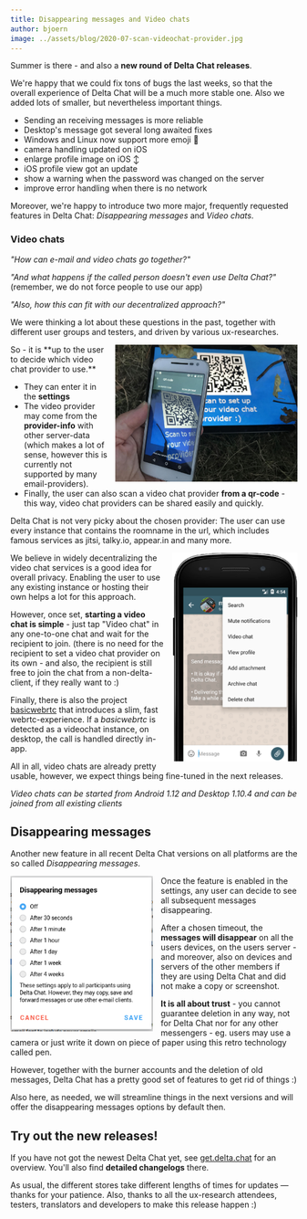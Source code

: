 ```yaml
---
title: Disappearing messages and Video chats
author: bjoern
image: ../assets/blog/2020-07-scan-videochat-provider.jpg
---
```


Summer is there - and also a **new round of Delta Chat releases**.

We're happy that we could fix tons of bugs the last weeks,
so that the overall experience of Delta Chat will be a much more stable one.
Also we added lots of smaller, but nevertheless important things.

- Sending an receiving messages is more reliable
- Desktop's message got several long awaited fixes
- Windows and Linux now support more emoji 🥳
- camera handling updated on iOS
- enlarge profile image on iOS ↕️
- iOS profile view got an update
- show a warning when the password was changed on the server
- improve error handling when there is no network

Moreover, we're happy to
introduce two more major, frequently requested features in Delta Chat:
_Disappearing messages_ and _Video chats_.


### Video chats

_"How can e-mail and video chats go together?"_

_"And what happens if the called person doesn't even use Delta Chat?"_  
(remember, we do not force people to use our app)

_"Also, how this can fit with our decentralized approach?"_

We were thinking a lot about these questions in the past,
together with different user groups and testers,
and driven by various ux-researches.


<img src="../assets/blog/2020-07-scan-videochat-provider.jpg" width="320" style="float:right; clear:both; margin-left:1em; margin-bottom:.2em;" alt="" />
So - it is **up to the user to decide which video chat provider to use.**

- They can enter it in the **settings**
- The video provider may come from the **provider-info** with other server-data 
(which makes a lot of sense, however this is currently not supported by many email-providers).
- Finally, the user can also scan a video chat provider **from a qr-code** - 
this way, video chat providers can be shared easily and quickly.

Delta Chat is not very picky about the chosen provider:
The user can use every instance that contains the roomname in the url, which includes famous
services as jitsi, talky.io, appear.in and many more.

<img src="../assets/blog/2020-07-videochat-invite2.png" width="220" style="float:right; clear:both; margin-left:1em; margin-bottom:.2em;" alt="" />
We believe in widely decentralizing the video chat services
is a good idea for overall privacy.
Enabling the user to use any existing instance or hosting their own helps a lot for this approach.

However, once set, **starting a video chat is simple** -
just tap "Video chat" in any one-to-one chat and wait for the recipient to join.
(there is no need for the recipient to set a video chat provider on its own -
and also, the recipient is still free to join the chat from a
non-delta-client, if they really want to :)

Finally, there is also the project [basicwebrtc](https://github.com/cracker0dks/basicwebrtc)
that introduces a slim, fast webrtc-experience.
If a _basicwebrtc_ is detected as a videochat instance,
on desktop, the call is handled directly in-app.

All in all, video chats are already pretty usable,
however, we expect things being fine-tuned in the next releases.

_Video chats can be started from Android 1.12 and Desktop 1.10.4 and
can be joined from all existing clients_


## Disappearing messages

Another new feature in all recent Delta Chat versions on all platforms are the so called
_Disappearing messages_.

<img src="../assets/blog/2020-07-disappearing-options.png" width="250" style="float:left; clear:both; margin-right:1em; margin-bottom:.2em;" alt="" />
Once the feature is enabled in the settings,
any user can decide to see all subsequent messages disappearing.

After a chosen timeout,
the **messages will disappear** on all the users devices,
on the users server -
and moreover, also on devices and servers of 
the other members if they are using Delta Chat and did not make a copy or screenshot.

**It is all about trust** -
you cannot guarantee deletion in any way, 
not for Delta Chat nor for any other messengers -
eg. users may use a camera
or just write it down on piece of paper using this retro technology called pen.

However, together with the burner accounts and the 
deletion of old messages, Delta Chat has a pretty good
set of features to get rid of things :)

Also here, as needed, we will streamline things in the next versions
and will offer the disappearing messages options by default then.


## Try out the new releases!

If you have not got the newest Delta Chat yet,
see [get.delta.chat](https://get.delta.chat) for an overview.
You'll also find **detailed changelogs** there.

As usual, the different stores take different lengths of times for updates — thanks for your patience. 
Also, thanks to all the ux-research attendees, testers, translators and developers to make this release happen :)
